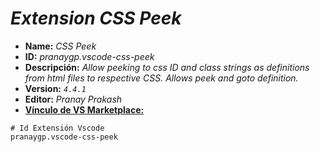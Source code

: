 <!-- Autor: Daniel Benjamin Perez Morales -->
<!-- GitHub: https://github.com/DanielBenjaminPerezMoralesDev13 -->
<!-- GitLab: https://gitlab.com/DanielBenjaminPerezMoralesDev13 -->
<!-- Correo electrónico: danielperezdev@proton.me -->

# ***Extension CSS Peek***

- **Name:** *CSS Peek*
- **ID:** *pranaygp.vscode-css-peek*
- **Descripción:** *Allow peeking to css ID and class strings as definitions from html files to respective CSS. Allows peek and goto definition.*
- **Version:** *`4.4.1`*
- **Editor:** *Pranay Prakash*
- **[Vínculo de VS Marketplace:](https://marketplace.visualstudio.com/items?itemName=pranaygp.vscode-css-peek "https://marketplace.visualstudio.com/items?itemName=pranaygp.vscode-css-peek")**

```plaintext
# Id Extensión Vscode
pranaygp.vscode-css-peek
```
